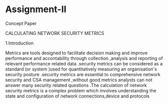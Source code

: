 # Assignment-II
Concept Paper

CALCULATING NETWORK SECURITY METRICS

1.Introduction

Metrics are tools designed to facilitate decision making and improve performance and accontability through collection ,analysis and reporting of relevant performance related data .security metrics can be considered as a standard (or system )used for quantitatively measuring an organisation's security posture .security metrics are essential to comprehensive network security and CSA management ,without good metrics analysts can not answer many security related questions .The calculation of network security metrics is a complex problem which involves understanding the state and configuration of network connections,device and protocols

